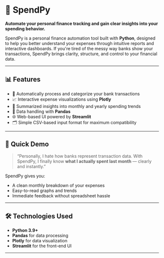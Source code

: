 # 💸 SpendPy

**Automate your personal finance tracking and gain clear insights into your spending behavior.**

SpendPy is a personal finance automation tool built with **Python**, designed to help you better understand your expenses through intuitive reports and interactive dashboards. If you're tired of the messy way banks show your transactions, SpendPy brings clarity, structure, and control to your financial data.

---

## 📊 Features

- 🧾 Automatically process and categorize your bank transactions
- 📈 Interactive expense visualizations using **Plotly**
- 🧠 Summarized insights into monthly and yearly spending trends
- 🐼 Data handling with **Pandas**
- 🌐 Web-based UI powered by **Streamlit**
- 🗂️ Simple CSV-based input format for maximum compatibility

---

## 🚀 Quick Demo

> “Personally, I hate how banks represent transaction data. With SpendPy, I finally know **what I actually spent last month** — clearly and instantly.”

SpendPy gives you:
- A clean monthly breakdown of your expenses
- Easy-to-read graphs and trends
- Immediate feedback without spreadsheet hassle

---

## 🛠️ Technologies Used

- **Python 3.9+**
- **Pandas** for data processing
- **Plotly** for data visualization
- **Streamlit** for the front-end UI

---
